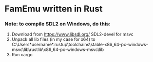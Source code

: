 # FamEmu written in Rust

### Note: to compile SDL2 on Windows, do this:
1. Download from https://www.libsdl.org/ SDL2-devel for msvc
2. Unpack all lib files (in my case for x64) to C:\Users\*username*\.rustup\toolchains\stable-x86_64-pc-windows-msvc\lib\rustlib\x86_64-pc-windows-msvc\lib
3. Run cargo
